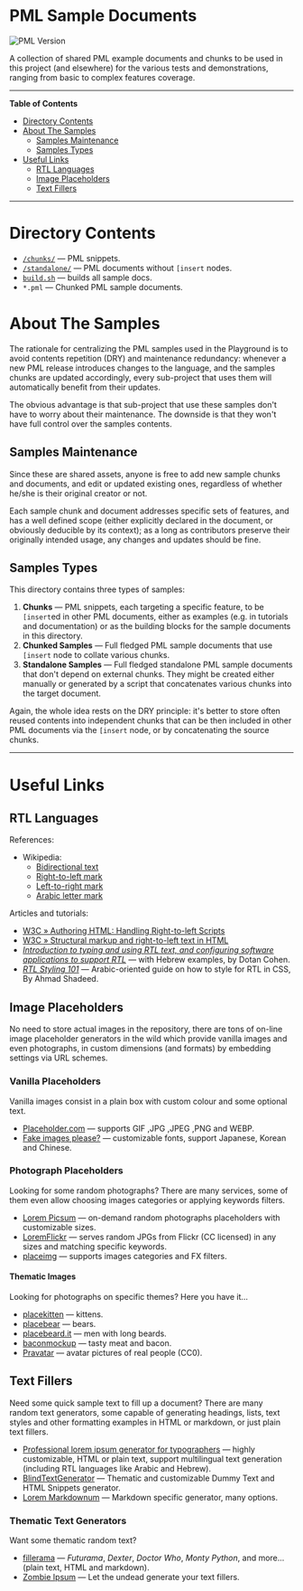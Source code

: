 # PML Sample Documents

![PML Version][PML badge]

A collection of shared PML example documents and chunks to be used in this project (and elsewhere) for the various tests and demonstrations, ranging from basic to complex features coverage.

-----

**Table of Contents**

<!-- MarkdownTOC autolink="true" bracket="round" autoanchor="false" lowercase="only_ascii" uri_encoding="true" levels="1,2,3" -->

- [Directory Contents](#directory-contents)
- [About The Samples](#about-the-samples)
    - [Samples Maintenance](#samples-maintenance)
    - [Samples Types](#samples-types)
- [Useful Links](#useful-links)
    - [RTL Languages](#rtl-languages)
    - [Image Placeholders](#image-placeholders)
    - [Text Fillers](#text-fillers)

<!-- /MarkdownTOC -->

-----

# Directory Contents

- [`/chunks/`][chunks/] — PML snippets.
- [`/standalone/`][standalone/] — PML documents without `[insert` nodes.
- [`build.sh`][build.sh] — builds all sample docs.
- `*.pml` — Chunked PML sample documents.


# About The Samples

The rationale for centralizing the PML samples used in the Playground is to avoid contents repetition (DRY) and maintenance redundancy: whenever a new PML release introduces changes to the language, and the samples chunks are updated accordingly, every sub-project that uses them will automatically benefit from their updates.

The obvious advantage is that sub-project that use these samples don't have to worry about their maintenance.
The downside is that they won't have full control over the samples contents.

## Samples Maintenance

Since these are shared assets, anyone is free to add new sample chunks and documents, and edit or updated existing ones, regardless of whether he/she is their original creator or not.

Each sample chunk and document addresses specific sets of features, and has a well defined scope (either explicitly declared in the document, or obviously deducible by its context); as a long as contributors preserve their originally intended usage, any changes and updates should be fine.

## Samples Types

This directory contains three types of samples:

1. **Chunks** — PML snippets, each targeting a specific feature, to be `[insert`ed in other PML documents, either as examples (e.g. in tutorials and documentation) or as the building blocks for the sample documents in this directory.
2. **Chunked Samples** — Full fledged PML sample documents that use `[insert` node to collate various chunks.
3. **Standalone Samples** — Full fledged standalone PML sample documents that don't depend on external chunks.
They might be created either manually or generated by a script that concatenates various chunks into the target document.

Again, the whole idea rests on the DRY principle: it's better to store often reused contents into independent chunks that can be then included in other PML documents via the `[insert` node, or by concatenating the source chunks.


-------------------------------------------------------------------------------

# Useful Links

## RTL Languages

References:

- Wikipedia:
    + [Bidirectional text][WP RTL mark]
    + [Right-to-left mark][WP LTR mark]
    + [Left-to-right mark][WP BiDi text]
    + [Arabic letter mark][WP ALM]

Articles and tutorials:

- [W3C » Authoring HTML: Handling Right-to-left Scripts]
- [W3C » Structural markup and right-to-left text in HTML]
- _[Introduction to typing and using RTL text, and configuring software applications to support RTL]_ — with Hebrew examples, by Dotan Cohen.
- _[RTL Styling 101]_ — Arabic-oriented guide on how to style for RTL in CSS, By Ahmad Shadeed.


## Image Placeholders

No need to store actual images in the repository, there are tons of on-line image placeholder generators in the wild which provide vanilla images and even photographs, in custom dimensions (and formats) by embedding settings via URL schemes.

<!-- MarkdownTOC:excluded -->
### Vanilla Placeholders

Vanilla images consist in a plain box with custom colour and some optional text.

- [Placeholder.com] — supports GIF ,JPG ,JPEG ,PNG and WEBP.
- [Fake images please?] — customizable fonts, support Japanese, Korean and Chinese.

<!-- MarkdownTOC:excluded -->
### Photograph Placeholders

Looking for some random photographs? There are many services, some of them even allow choosing images categories or applying keywords filters.

- [Lorem Picsum] — on-demand random photographs placeholders with customizable sizes.
- [LoremFlickr] — serves random JPGs from Flickr (CC licensed) in any sizes and matching specific keywords.
- [placeimg] — supports images categories and FX filters.

<!-- MarkdownTOC:excluded -->
#### Thematic Images

Looking for photographs on specific themes? Here you have it...

- [placekitten] — kittens.
- [placebear] — bears.
- [placebeard.it] — men with long beards.
- [baconmockup] — tasty meat and bacon.
- [Pravatar] — avatar pictures of real people (CC0).

## Text Fillers

Need some quick sample text to fill up a document? There are many random text generators, some capable of generating headings, lists, text styles and other formatting examples in HTML or markdown, or just plain text fillers.

- [Professional lorem ipsum generator for typographers] — highly customizable, HTML or plain text, support multilingual text generation (including RTL languages like Arabic and Hebrew).
- [BlindTextGenerator] — Thematic and customizable Dummy Text and HTML Snippets generator.
- [Lorem Markdownum] — Markdown specific generator, many options.

<!-- MarkdownTOC:excluded -->
### Thematic Text Generators

Want some thematic random text?

- [fillerama] — _Futurama_, _Dexter_, _Doctor Who_, _Monty Python_, and more... (plain text, HTML and markdown).
- [Zombie Ipsum] — Let the undead generate your text fillers.



<!-----------------------------------------------------------------------------
                               REFERENCE LINKS
------------------------------------------------------------------------------>

<!-- BiDi RTL/LTR -->

[WP ALM]: https://en.wikipedia.org/wiki/Arabic_letter_mark
[WP BiDi text]: https://en.wikipedia.org/wiki/Bidirectional_text
[WP LTR mark]: https://en.wikipedia.org/wiki/Left-to-right_mark
[WP RTL mark]: https://en.wikipedia.org/wiki/Right-to-left_mark

[W3C » Authoring HTML: Handling Right-to-left Scripts]: https://www.w3.org/TR/i18n-html-tech-bidi/
[W3C » Structural markup and right-to-left text in HTML]: https://www.w3.org/International/questions/qa-html-dir

[Introduction to typing and using RTL text, and configuring software applications to support RTL]: https://www.dotancohen.com/howto/rtl_right_to_left.html "Read on-line article by Dotan Cohen"
[RTL Styling 101]: https://rtlstyling.com/posts/rtl-styling/ "Read on-line article by Ahmad Shadeed"


<!-- img placeholders -->

[Lorem Picsum]: https://picsum.photos
[Placeholder.com]: https://placeholder.com
[LoremFlickr]: https://loremflickr.com
[placeimg]: https://placeimg.com
[Fake images please?]: https://fakeimg.pl

[placekitten]: https://placekitten.com
[placebear]: https://placebear.com
[baconmockup]: https://baconmockup.com
[placebeard.it]: https://placebeard.it
[Pravatar]: https://www.pravatar.cc

<!-- text fillers -->

[Professional lorem ipsum generator for typographers]: https://generator.lorem-ipsum.info
[BlindTextGenerator]: https://www.blindtextgenerator.com
[fillerama]: http://fillerama.io
[Zombie Ipsum]: http://www.zombieipsum.com
[Lorem Markdownum]: https://jaspervdj.be/lorem-markdownum/

<!-- project files and folders -->

[chunks/]: ./chunks/ "Navigate to folder"
[standalone/]: ./standalone/ "Navigate to folder"

[build.sh]: ./build.sh "View source script"

<!-- badges -->

[PML badge]: https://img.shields.io/badge/PML-2.0.0-yellow "Supported PML version"

<!-- EOF -->
